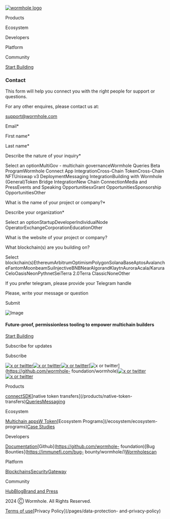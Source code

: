 [![wormhole
logo](https://images.ctfassets.net/n8aw1cra6v98/2057wAXk6apiGi4vfTeC2u/9e200f5dfebaf6bb113c879243cf4508/wormwhole.svg?w=384&q=100)](/)

Products

Ecosystem

Developers

Platform

Community

[Start Building](https://docs.wormhole.com/)

### Contact

This form will help you connect you with the right people for support or
questions.  
  
For any other enquires, please contact us at:

[support@wormhole.com](mailto:support@wormhole.com)

Email*

First name*

Last name*

Describe the nature of your inquiry*

Select an optionMultiGov - multichain governanceWormhole Queries Beta
ProgramWormhole Connect App IntegrationCross-Chain TokenCross-Chain NFTUniswap
v3 DeploymentMessaging IntegrationBuilding with Wormhole (General)Token Bridge
IntegrationNew Chain ConnectionMedia and PressEvents and Speaking
OpportunitiesxGrant OpportunitiesSponsorship OpportunitiesOther

What is the name of your project or company?*

Describe your organization*

Select an optionStartupDeveloperIndividualNode
OperatorExchangeCorporationEducationOther

What is the website of your project or company?

What blockchain(s) are you building on?

Select
blockchain(s)EthereumArbitrumOptimismPolygonSolanaBaseAptosAvalancheFantomMoonbeamSuiInjectiveBNBNearAlgorandKlaytnAuroraAcala/KaruraCeloOasisNeonPythnetSeiTerra
2.0Terra ClassicNoneOther

If you prefer telegram, please provide your Telegram handle

Please, write your message or question

Submit

![Image](https://images.ctfassets.net/n8aw1cra6v98/2fP8M06oPDd6atrcKaUHOQ/0fcc04374046f970de7dfb7fe86574e5/worm.svg)

#### Future-proof, permissionless tooling to empower multichain builders

[Start Building](https://docs.wormhole.com/)

Subscribe for updates

Subscribe

[![x or twitter](/assets/x.svg)](https://twitter.com/wormhole)[![x or
twitter](/assets/discord.svg)](https://discord.gg/wormholecrypto)[![x or
twitter](/assets/telegram.svg)](https://t.me/wormholecrypto)[![x or
twitter](/assets/github.svg)](https://github.com/wormhole-
foundation/wormhole)[![x or
twitter](/assets/some.svg)](https://docs.wormhole.com/)[![x or
twitter](/assets/youtube.svg)](https://www.youtube.com/@wormholecrypto)

Products

[connect](/products/connect)[SDK](/products/sdk)[native token
transfers](/products/native-token-
transfers)[Queries](/products/queries)[Messaging](/products/messaging)

Ecosystem

[Multichain apps](/ecosystem/multichain-apps)[W
Token](/ecosystem/w-token)[Ecosystem Programs](/ecosystem/ecosystem-
programs)[Case Studies](/case-studies)

Developers

[Documentation](https://docs.wormhole.com/wormhole)[Github](https://github.com/wormhole-
foundation)[Bug Bounties](https://immunefi.com/bug-
bounty/wormhole/)[Wormholescan](https://wormholescan.io/)

Platform

[Blockchains](/platform/blockchains)[Security](/platform/security)[Gateway](/platform/gateway)

Community

[Hub](/community/hub)[Blog](/blog)[Brand and Press](/brand-and-press)

2024 Ⓒ Wormhole. All Rights Reserved.

[Terms of use](/pages/terms-of-use)[Privacy Policy](/pages/data-protection-
and-privacy-policy)

